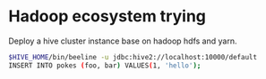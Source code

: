 # Hadoop ecosystem trying

Deploy a hive cluster instance base on hadoop hdfs and yarn.


```bash
$HIVE_HOME/bin/beeline -u jdbc:hive2://localhost:10000/default
INSERT INTO pokes (foo, bar) VALUES(1, 'hello');
```